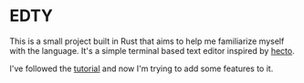 # EDTY

This is a small project built in Rust that aims to help me familiarize myself with the language. It's a simple terminal based text editor inspired by [hecto](https://github.com/pflenker/hecto-tutorial).

I've followed the [tutorial](https://www.flenker.blog/hecto/) and now I'm trying to add some features to it.
